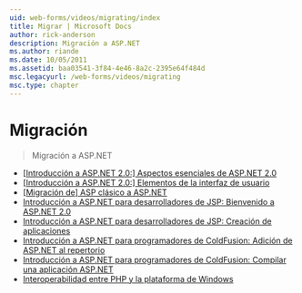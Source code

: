 ```yaml
---
uid: web-forms/videos/migrating/index
title: Migrar | Microsoft Docs
author: rick-anderson
description: Migración a ASP.NET
ms.author: riande
ms.date: 10/05/2011
ms.assetid: baa03541-3f84-4e46-8a2c-2395e64f484d
msc.legacyurl: /web-forms/videos/migrating
msc.type: chapter
---
```

<a name="migrating"></a>Migración
====================
> Migración a ASP.NET


- [[Introducción a ASP.NET 2.0:] Aspectos esenciales de ASP.NET 2.0](intro-to-aspnet-20-aspnet-20-fundamentals.md)
- [[Introducción a ASP.NET 2.0:] Elementos de la interfaz de usuario](intro-to-aspnet-20-user-interface-elements.md)
- [[Migración de] ASP clásico a ASP.NET](migrating-from-classic-asp-to-aspnet.md)
- [Introducción a ASP.NET para desarrolladores de JSP: Bienvenido a ASP.NET 2.0](intro-to-aspnet-for-jsp-developers-welcome-to-aspnet-20.md)
- [Introducción a ASP.NET para desarrolladores de JSP: Creación de aplicaciones](intro-to-aspnet-for-jsp-developers-building-applications.md)
- [Introducción a ASP.NET para programadores de ColdFusion: Adición de ASP.NET al repertorio](intro-to-aspnet-for-coldfusion-developers-adding-aspnet-to-your-repertoire.md)
- [Introducción a ASP.NET para programadores de ColdFusion: Compilar una aplicación ASP.NET](introduction-to-aspnet-for-coldfusion-developers-building-an-aspnet-application.md)
- [Interoperabilidad entre PHP y la plataforma de Windows](interop-between-php-and-the-windows-platform.md)
